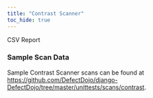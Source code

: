 ```yaml
---
title: "Contrast Scanner"
toc_hide: true
---
```

CSV Report

### Sample Scan Data
Sample Contrast Scanner scans can be found at https://github.com/DefectDojo/django-DefectDojo/tree/master/unittests/scans/contrast.
